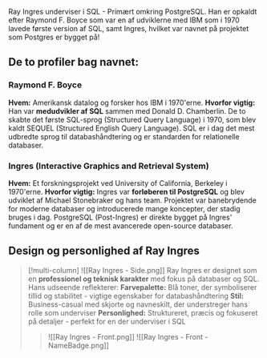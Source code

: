 Ray Ingres underviser i SQL - Primært omkring PostgreSQL. Han er opkaldt efter Raymond F. Boyce som var en af udviklerne med IBM som i 1970 lavede første version af SQL, samt Ingres, hvilket var navnet på projektet som Postgres er bygget på!

## De to profiler bag navnet:

### Raymond F. Boyce
**Hvem:** Amerikansk datalog og forsker hos IBM i 1970'erne.
**Hvorfor vigtig:** Han var **medudvikler af SQL** sammen med Donald D. Chamberlin. De to skabte det første SQL-sprog (Structured Query Language) i 1970, som blev kaldt SEQUEL (Structured English Query Language). SQL er i dag det mest udbredte sprog til databashåndtering og er standarden for relationelle databaser.

### Ingres (Interactive Graphics and Retrieval System)
**Hvem:** Et forskningsprojekt ved University of California, Berkeley i 1970'erne.
**Hvorfor vigtig:** Ingres var **forløberen til PostgreSQL** og blev udviklet af Michael Stonebraker og hans team. Projektet var banebrydende for moderne databaser og introducerede mange koncepter, der stadig bruges i dag. PostgreSQL (Post-Ingres) er direkte bygget på Ingres' fundament og er en af de mest avancerede open-source databaser.

## Design og personlighed af Ray Ingres

> [!multi-column]
>![[Ray Ingres - Side.png]]
> Ray Ingres er designet som en **professionel og teknisk karakter** med fokus på databaser og SQL. Hans udseende reflekterer:
>**Farvepalette:** Blå toner, der symboliserer tillid og stabilitet - vigtige egenskaber for databashåndtering
>**Stil:** Business-casual med skjorte og navneskilt, der understreger hans rolle som underviser
>**Personlighed:** Struktureret, præcis og fokuseret på detaljer - perfekt for en der underviser i SQL 
>>![[Ray Ingres - Front.png]]
>>![[Ray Ingres - Front - NameBadge.png]]